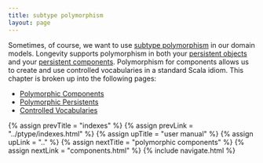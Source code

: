 ```yaml
---
title: subtype polymorphism
layout: page
---
```


Sometimes, of course, we want to use [subtype
polymorphism](https://en.wikipedia.org/wiki/Polymorphism_(computer_science)#Subtyping)
in our domain models. Longevity supports polymorphism in both your
[persistent objects](../model/persistents.html) and your
[persistent components](../model/components.html). Polymorphism
for components allows us to create and use controlled vocabularies in
a standard Scala idiom. This chapter is broken up into the following
pages:

- [Polymorphic Components](components.html)
- [Polymorphic Persistents](persistents.html)
- [Controlled Vocabularies](cv.html)

{% assign prevTitle = "indexes" %}
{% assign prevLink  = "../ptype/indexes.html" %}
{% assign upTitle   = "user manual" %}
{% assign upLink    = ".." %}
{% assign nextTitle = "polymorphic components" %}
{% assign nextLink  = "components.html" %}
{% include navigate.html %}

